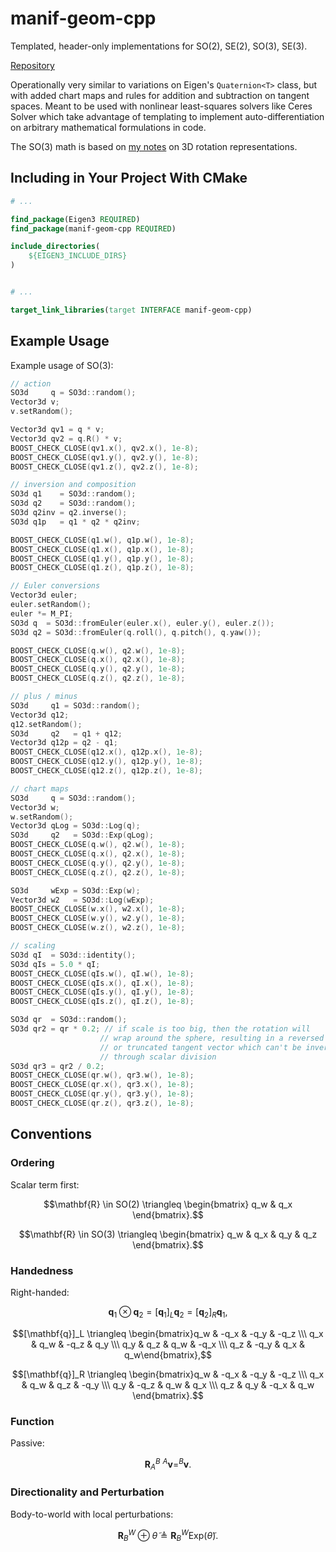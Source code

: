 # manif-geom-cpp

Templated, header-only implementations for SO(2), SE(2), SO(3), SE(3).

[Repository](https://github.com/goromal/manif-geom-cpp)

Operationally very similar to variations on Eigen's `Quaternion<T>` class, but with added chart maps and rules for addition and subtraction on tangent spaces. Meant to be used with nonlinear least-squares solvers like Ceres Solver which take advantage of templating to implement auto-differentiation on arbitrary mathematical formulations in code.

The SO(3) math is based on [my notes](https://notes.andrewtorgesen.com/doku.php?id=public:implementing-rotations) on 3D rotation representations.

## Including in Your Project With CMake

```cmake
# ...

find_package(Eigen3 REQUIRED)
find_package(manif-geom-cpp REQUIRED)

include_directories(
    ${EIGEN3_INCLUDE_DIRS}
)


# ...

target_link_libraries(target INTERFACE manif-geom-cpp)

```

## Example Usage

Example usage of SO(3):

```cpp
// action
SO3d     q = SO3d::random();
Vector3d v;
v.setRandom();

Vector3d qv1 = q * v;
Vector3d qv2 = q.R() * v;
BOOST_CHECK_CLOSE(qv1.x(), qv2.x(), 1e-8);
BOOST_CHECK_CLOSE(qv1.y(), qv2.y(), 1e-8);
BOOST_CHECK_CLOSE(qv1.z(), qv2.z(), 1e-8);

// inversion and composition
SO3d q1    = SO3d::random();
SO3d q2    = SO3d::random();
SO3d q2inv = q2.inverse();
SO3d q1p   = q1 * q2 * q2inv;

BOOST_CHECK_CLOSE(q1.w(), q1p.w(), 1e-8);
BOOST_CHECK_CLOSE(q1.x(), q1p.x(), 1e-8);
BOOST_CHECK_CLOSE(q1.y(), q1p.y(), 1e-8);
BOOST_CHECK_CLOSE(q1.z(), q1p.z(), 1e-8);

// Euler conversions
Vector3d euler;
euler.setRandom();
euler *= M_PI;
SO3d q  = SO3d::fromEuler(euler.x(), euler.y(), euler.z());
SO3d q2 = SO3d::fromEuler(q.roll(), q.pitch(), q.yaw());

BOOST_CHECK_CLOSE(q.w(), q2.w(), 1e-8);
BOOST_CHECK_CLOSE(q.x(), q2.x(), 1e-8);
BOOST_CHECK_CLOSE(q.y(), q2.y(), 1e-8);
BOOST_CHECK_CLOSE(q.z(), q2.z(), 1e-8);

// plus / minus
SO3d     q1 = SO3d::random();
Vector3d q12;
q12.setRandom();
SO3d     q2   = q1 + q12;
Vector3d q12p = q2 - q1;
BOOST_CHECK_CLOSE(q12.x(), q12p.x(), 1e-8);
BOOST_CHECK_CLOSE(q12.y(), q12p.y(), 1e-8);
BOOST_CHECK_CLOSE(q12.z(), q12p.z(), 1e-8);

// chart maps
SO3d     q = SO3d::random();
Vector3d w;
w.setRandom();
Vector3d qLog = SO3d::Log(q);
SO3d     q2   = SO3d::Exp(qLog);
BOOST_CHECK_CLOSE(q.w(), q2.w(), 1e-8);
BOOST_CHECK_CLOSE(q.x(), q2.x(), 1e-8);
BOOST_CHECK_CLOSE(q.y(), q2.y(), 1e-8);
BOOST_CHECK_CLOSE(q.z(), q2.z(), 1e-8);

SO3d     wExp = SO3d::Exp(w);
Vector3d w2   = SO3d::Log(wExp);
BOOST_CHECK_CLOSE(w.x(), w2.x(), 1e-8);
BOOST_CHECK_CLOSE(w.y(), w2.y(), 1e-8);
BOOST_CHECK_CLOSE(w.z(), w2.z(), 1e-8);

// scaling
SO3d qI  = SO3d::identity();
SO3d qIs = 5.0 * qI;
BOOST_CHECK_CLOSE(qIs.w(), qI.w(), 1e-8);
BOOST_CHECK_CLOSE(qIs.x(), qI.x(), 1e-8);
BOOST_CHECK_CLOSE(qIs.y(), qI.y(), 1e-8);
BOOST_CHECK_CLOSE(qIs.z(), qI.z(), 1e-8);

SO3d qr  = SO3d::random();
SO3d qr2 = qr * 0.2; // if scale is too big, then the rotation will
                    // wrap around the sphere, resulting in a reversed
                    // or truncated tangent vector which can't be inverted
                    // through scalar division
SO3d qr3 = qr2 / 0.2;
BOOST_CHECK_CLOSE(qr.w(), qr3.w(), 1e-8);
BOOST_CHECK_CLOSE(qr.x(), qr3.x(), 1e-8);
BOOST_CHECK_CLOSE(qr.y(), qr3.y(), 1e-8);
BOOST_CHECK_CLOSE(qr.z(), qr3.z(), 1e-8);
```

## Conventions

### Ordering

Scalar term first:

$$\mathbf{R} \in SO(2) \triangleq \begin{bmatrix} q_w & q_x \end{bmatrix}.$$

$$\mathbf{R} \in SO(3) \triangleq \begin{bmatrix} q_w & q_x & q_y & q_z \end{bmatrix}.$$

### Handedness

Right-handed:

$$\mathbf{q}_1 \otimes \mathbf{q}_2=[\mathbf{q}_1]_L\mathbf{q}_2=[\mathbf{q}_2]_R\mathbf{q}_1,$$

$$[\mathbf{q}]_L \triangleq \begin{bmatrix}q_w & -q_x & -q_y & -q_z \\\ q_x & q_w & -q_z & q_y \\\ q_y & q_z & q_w & -q_x \\\ q_z & -q_y & q_x & q_w\end{bmatrix},$$

$$[\mathbf{q}]_R \triangleq \begin{bmatrix}q_w & -q_x & -q_y & -q_z \\\ q_x & q_w & q_z & -q_y \\\ q_y & -q_z & q_w & q_x \\\ q_z & q_y & -q_x & q_w \end{bmatrix}.$$

### Function

Passive:

$$\mathbf{R}_A^B~^A\mathbf{v}=^B\mathbf{v}.$$

### Directionality and Perturbation

Body-to-world with local perturbations:

$$\mathbf{R}_B^W \oplus \tilde{\theta} \triangleq \mathbf{R}_B^W \text{Exp}\left(\tilde{\theta}\right).$$

